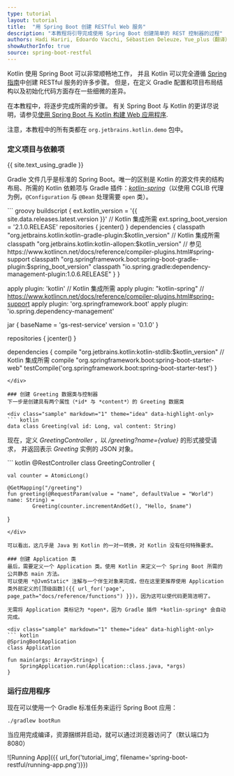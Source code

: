 ```yaml
---
type: tutorial
layout: tutorial
title:  "用 Spring Boot 创建 RESTful Web 服务"
description: "本教程将引导完成使用 Spring Boot 创建简单的 REST 控制器的过程"
authors: Hadi Hariri, Edoardo Vacchi, Sébastien Deleuze，Yue_plus（翻译）
showAuthorInfo: true
source: spring-boot-restful
---
```

Kotlin 使用 Spring Boot 可以非常顺畅地工作，
并且 Kotlin 可以完全遵循 [Spring 指南](https://spring.io/guides)中创建 RESTful 服务的许多步骤。
但是，在定义 Gradle 配置和项目布局结构以及初始化代码方面存在一些细微的差异。

在本教程中，将逐步完成所需的步骤。
有关 Spring Boot 与 Kotlin 的更详尽说明，请参见[使用 Spring Boot 与 Kotlin 构建 Web 应用程序](https://spring.io/guides/tutorials/spring-boot-kotlin/).

注意，本教程中的所有类都在 `org.jetbrains.kotlin.demo` 包中。

### 定义项目与依赖项
{{ site.text_using_gradle }}

Gradle 文件几乎是标准的 Spring Boot。唯一的区别是 Kotlin 的源文件夹的结构布局、所需的 Kotlin 依赖项与 Gradle 插件：[*kotlin-spring*](https://www.kotlincn.net/docs/reference/compiler-plugins.html#kotlin-spring-compiler-plugi)（以使用 CGLIB 代理为例，`@Configuration` 与 `@Bean` 处理需要 `open` 类）。

<div class="sample" markdown="1" theme="idea" mode="groovy">
``` groovy
buildscript {
    ext.kotlin_version = '{{ site.data.releases.latest.version }}' // Kotlin 集成所需
    ext.spring_boot_version = '2.1.0.RELEASE'
    repositories {
        jcenter()
    }
    dependencies {
        classpath "org.jetbrains.kotlin:kotlin-gradle-plugin:$kotlin_version" // Kotlin 集成所需
        classpath "org.jetbrains.kotlin:kotlin-allopen:$kotlin_version" // 参见 https://www.kotlincn.net/docs/reference/compiler-plugins.html#spring-support
        classpath "org.springframework.boot:spring-boot-gradle-plugin:$spring_boot_version"
	classpath "io.spring.gradle:dependency-management-plugin:1.0.6.RELEASE"
    }
}

apply plugin: 'kotlin' // Kotlin 集成所需
apply plugin: "kotlin-spring" // https://www.kotlincn.net/docs/reference/compiler-plugins.html#spring-support
apply plugin: 'org.springframework.boot'
apply plugin: 'io.spring.dependency-management'

jar {
    baseName = 'gs-rest-service'
    version = '0.1.0'
}

repositories {
    jcenter()
}

dependencies {
    compile "org.jetbrains.kotlin:kotlin-stdlib:$kotlin_version" // Kotlin 集成所需
    compile "org.springframework.boot:spring-boot-starter-web"
    testCompile('org.springframework.boot:spring-boot-starter-test')
}
```
</div>

### 创建 Greeting 数据类与控制器
下一步是创建具有两个属性（*id* 与 *content*）的 Greeting 数据类

<div class="sample" markdown="1" theme="idea" data-highlight-only>
``` kotlin
data class Greeting(val id: Long, val content: String)
```
</div>

现在，定义 *GreetingController* ，以 */greeting?name={value}* 的形式接受请求，
并返回表示 *Greeting* 实例的 JSON 对象。

<div class="sample" markdown="1" theme="idea" data-highlight-only>
``` kotlin
@RestController
class GreetingController {

    val counter = AtomicLong()

    @GetMapping("/greeting")
    fun greeting(@RequestParam(value = "name", defaultValue = "World") name: String) =
            Greeting(counter.incrementAndGet(), "Hello, $name")

}
```
</div>

可以看出，这几乎是 Java 到 Kotlin 的一对一转换，对 Kotlin 没有任何特殊要求。

### 创建 Application 类
最后，需要定义一个 Application 类。使用 Kotlin 来定义一个 Spring Boot 所需的公共静态 main 方法。
可以使用 *@JvmStatic* 注解与一个伴生对象来完成，但在这里更推荐使用 Application 类外部定义的[顶级函数]({{ url_for('page', page_path="docs/reference/functions") }})，因为这可以使代码更简洁明了。

无需将 Application 类标记为 *open*，因为 Gradle 插件 *kotlin-spring* 会自动完成。

<div class="sample" markdown="1" theme="idea" data-highlight-only>
``` kotlin
@SpringBootApplication
class Application

fun main(args: Array<String>) {
    SpringApplication.run(Application::class.java, *args)
}
```
</div>

### 运行应用程序
现在可以使用一个 Gradle 标准任务来运行 Spring Boot 应用：

    ./gradlew bootRun

当应用完成编译，资源捆绑并启动，就可以通过浏览器访问了（默认端口为 8080）

![Running App]({{ url_for('tutorial_img', filename='spring-boot-restful/running-app.png')}})

